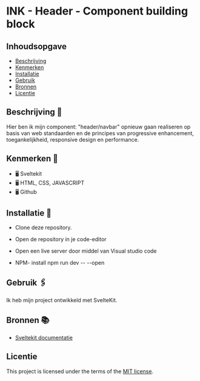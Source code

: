 # INK - Header - Component building block


## Inhoudsopgave

  * [Beschrijving](#beschrijving)
  * [Kenmerken](#kenmerken)
  * [Installatie](#installatie)
  * [Gebruik](#gebruik)
  * [Bronnen](#bronnen)
  * [Licentie](#licentie)

## Beschrijving 📝

Hier ben ik mijn component: "header/navbar" opnieuw gaan realiseren op basis van web standaarden en de principes van progressive enhancement, toegankelijkheid, responsive design en performance.


## Kenmerken 📌
* 🖥 Sveltekit
* 🖥 HTML, CSS, JAVASCRIPT
* 🖥 Github

## Installatie 📲
* Clone deze repository.
* Open de repository in je code-editor
* Open een live server door middel van Visual studio code

* NPM- install 
npm run dev -- --open
  
## Gebruik 🖇
Ik heb mijn project ontwikkeld met SvelteKit.

## Bronnen 📚

* [Sveltekit documentatie](https://kit.svelte.dev/)

## Licentie

This project is licensed under the terms of the [MIT license](./LICENSE).
